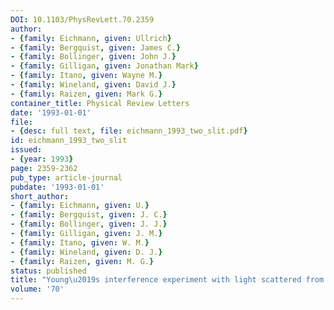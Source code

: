 ```yaml
---
DOI: 10.1103/PhysRevLett.70.2359
author:
- {family: Eichmann, given: Ullrich}
- {family: Bergquist, given: James C.}
- {family: Bollinger, given: John J.}
- {family: Gilligan, given: Jonathan Mark}
- {family: Itano, given: Wayne M.}
- {family: Wineland, given: David J.}
- {family: Raizen, given: Mark G.}
container_title: Physical Review Letters
date: '1993-01-01'
file:
- {desc: full text, file: eichmann_1993_two_slit.pdf}
id: eichmann_1993_two_slit
issued:
- {year: 1993}
page: 2359-2362
pub_type: article-journal
pubdate: '1993-01-01'
short_author:
- {family: Eichmann, given: U.}
- {family: Bergquist, given: J. C.}
- {family: Bollinger, given: J. J.}
- {family: Gilligan, given: J. M.}
- {family: Itano, given: W. M.}
- {family: Wineland, given: D. J.}
- {family: Raizen, given: M. G.}
status: published
title: "Young\u2019s interference experiment with light scattered from two atoms"
volume: '70'
---
```

